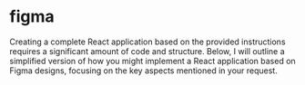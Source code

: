 # figma
Creating a complete React application based on the provided instructions requires a significant amount of code and structure. Below, I will outline a simplified version of how you might implement a React application based on Figma designs, focusing on the key aspects mentioned in your request. 
